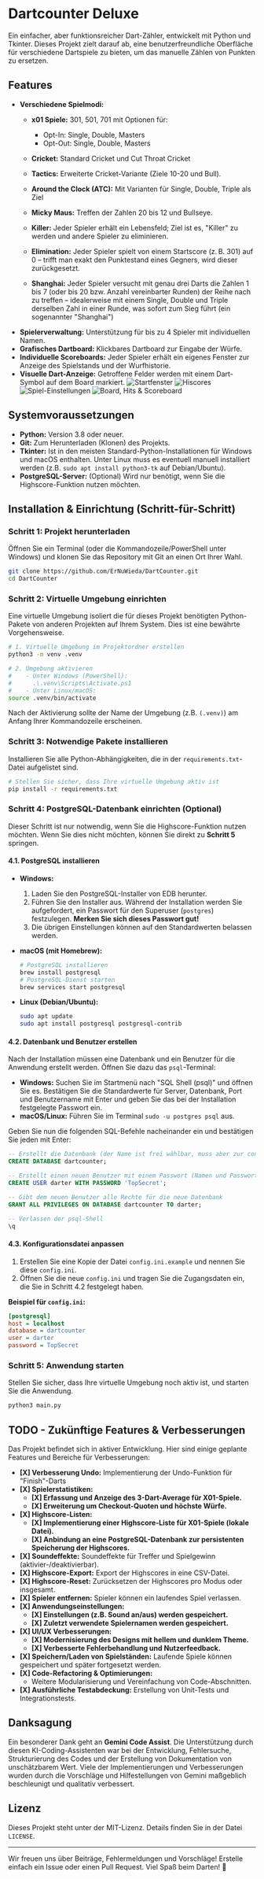 # Dartcounter Deluxe

Ein einfacher, aber funktionsreicher Dart-Zähler, entwickelt mit Python und Tkinter.
Dieses Projekt zielt darauf ab, eine benutzerfreundliche Oberfläche für verschiedene Dartspiele zu bieten, um das manuelle Zählen von Punkten zu ersetzen.

## Features

*   **Verschiedene Spielmodi:**
    *   **x01 Spiele:** 301, 501, 701 mit Optionen für:
        *   Opt-In: Single, Double, Masters
        *   Opt-Out: Single, Double, Masters
    *   **Cricket:** Standard Cricket und Cut Throat Cricket
    *   **Tactics:** Erweiterte Cricket-Variante (Ziele 10-20 und Bull).
    *   **Around the Clock (ATC):** Mit Varianten für Single, Double, Triple als Ziel
    *   **Micky Maus:** Treffen der Zahlen 20 bis 12 und Bullseye.
    *   **Killer:** Jeder Spieler erhält ein Lebensfeld; Ziel ist es, "Killer" zu werden und andere Spieler zu eliminieren.
    *   **Elimination:** Jeder Spieler spielt von einem Startscore (z. B. 301) auf 0 – trifft man exakt den Punktestand eines Gegners, wird dieser zurückgesetzt.

    *   **Shanghai:** Jeder Spieler versucht mit genau drei Darts die Zahlen 1 bis 7 (oder bis 20 bzw. Anzahl vereinbarter Runden) der Reihe nach zu treffen – idealerweise mit einem Single, Double und Triple derselben Zahl in einer Runde, was sofort zum Sieg führt (ein sogenannter "Shanghai")    
*   **Spielerverwaltung:** Unterstützung für bis zu 4 Spieler mit individuellen Namen.
*   **Grafisches Dartboard:** Klickbares Dartboard zur Eingabe der Würfe.
*   **Individuelle Scoreboards:** Jeder Spieler erhält ein eigenes Fenster zur Anzeige des Spielstands und der Wurfhistorie.
*   **Visuelle Dart-Anzeige:** Getroffene Felder werden mit einem Dart-Symbol auf dem Board markiert.
![Startfenster](./assets/screenshot_dc3.png)
![Hiscores](./assets/screenshot_dc4.png)
![Spiel-Einstellungen](./assets/screenshot_dc2.png)
![Board, Hits & Scoreboard](./assets/screenshot_dc1.png) 

## Systemvoraussetzungen

*   **Python:** Version 3.8 oder neuer.
*   **Git:** Zum Herunterladen (Klonen) des Projekts.
*   **Tkinter:** Ist in den meisten Standard-Python-Installationen für Windows und macOS enthalten. Unter Linux muss es eventuell manuell installiert werden (z.B. `sudo apt install python3-tk` auf Debian/Ubuntu).
*   **PostgreSQL-Server:** (Optional) Wird nur benötigt, wenn Sie die Highscore-Funktion nutzen möchten.

## Installation & Einrichtung (Schritt-für-Schritt)

### Schritt 1: Projekt herunterladen
Öffnen Sie ein Terminal (oder die Kommandozeile/PowerShell unter Windows) und klonen Sie das Repository mit Git an einen Ort Ihrer Wahl.

```bash
git clone https://github.com/ErNuWieda/DartCounter.git
cd DartCounter
```

### Schritt 2: Virtuelle Umgebung einrichten
Eine virtuelle Umgebung isoliert die für dieses Projekt benötigten Python-Pakete von anderen Projekten auf Ihrem System. Dies ist eine bewährte Vorgehensweise.

```bash
# 1. Virtuelle Umgebung im Projektordner erstellen
python3 -m venv .venv

# 2. Umgebung aktivieren
#    - Unter Windows (PowerShell):
#      .\.venv\Scripts\Activate.ps1
#    - Unter Linux/macOS:
source .venv/bin/activate
```
Nach der Aktivierung sollte der Name der Umgebung (z.B. `(.venv)`) am Anfang Ihrer Kommandozeile erscheinen.

### Schritt 3: Notwendige Pakete installieren
Installieren Sie alle Python-Abhängigkeiten, die in der `requirements.txt`-Datei aufgelistet sind.

```bash
# Stellen Sie sicher, dass Ihre virtuelle Umgebung aktiv ist
pip install -r requirements.txt
```

### Schritt 4: PostgreSQL-Datenbank einrichten (Optional)
Dieser Schritt ist nur notwendig, wenn Sie die Highscore-Funktion nutzen möchten. Wenn Sie dies nicht möchten, können Sie direkt zu **Schritt 5** springen.

#### 4.1. PostgreSQL installieren

*   **Windows:**
    1.  Laden Sie den PostgreSQL-Installer von EDB herunter.
    2.  Führen Sie den Installer aus. Während der Installation werden Sie aufgefordert, ein Passwort für den Superuser (`postgres`) festzulegen. **Merken Sie sich dieses Passwort gut!**
    3.  Die übrigen Einstellungen können auf den Standardwerten belassen werden.

*   **macOS (mit Homebrew):**
    ```bash
    # PostgreSQL installieren
    brew install postgresql
    # PostgreSQL-Dienst starten
    brew services start postgresql
    ```

*   **Linux (Debian/Ubuntu):**
    ```bash
    sudo apt update
    sudo apt install postgresql postgresql-contrib
    ```

#### 4.2. Datenbank und Benutzer erstellen
Nach der Installation müssen eine Datenbank und ein Benutzer für die Anwendung erstellt werden. Öffnen Sie dazu das `psql`-Terminal:
*   **Windows:** Suchen Sie im Startmenü nach "SQL Shell (psql)" und öffnen Sie es. Bestätigen Sie die Standardwerte für Server, Datenbank, Port und Benutzername mit Enter und geben Sie das bei der Installation festgelegte Passwort ein.
*   **macOS/Linux:** Führen Sie im Terminal `sudo -u postgres psql` aus.

Geben Sie nun die folgenden SQL-Befehle nacheinander ein und bestätigen Sie jeden mit Enter:

```sql
-- Erstellt die Datenbank (der Name ist frei wählbar, muss aber zur config.ini passen)
CREATE DATABASE dartcounter;

-- Erstellt einen neuen Benutzer mit einem Passwort (Namen und Passwort frei wählen)
CREATE USER darter WITH PASSWORD 'TopSecret';

-- Gibt dem neuen Benutzer alle Rechte für die neue Datenbank
GRANT ALL PRIVILEGES ON DATABASE dartcounter TO darter;

-- Verlassen der psql-Shell
\q
```

#### 4.3. Konfigurationsdatei anpassen
1.  Erstellen Sie eine Kopie der Datei `config.ini.example` und nennen Sie diese `config.ini`.
2.  Öffnen Sie die neue `config.ini` und tragen Sie die Zugangsdaten ein, die Sie in Schritt 4.2 festgelegt haben.

**Beispiel für `config.ini`:**
```ini
[postgresql]
host = localhost
database = dartcounter
user = darter
password = TopSecret
```

### Schritt 5: Anwendung starten
Stellen Sie sicher, dass Ihre virtuelle Umgebung noch aktiv ist, und starten Sie die Anwendung.

```bash
python3 main.py
```

## TODO - Zukünftige Features & Verbesserungen

Das Projekt befindet sich in aktiver Entwicklung. Hier sind einige geplante Features und Bereiche für Verbesserungen:
*   **[X] Verbesserung Undo:** Implementierung der Undo-Funktion für "Finish"-Darts 
*   **[X] Spielerstatistiken:**
    *   **[X] Erfassung und Anzeige des 3-Dart-Average für X01-Spiele.**
    *   **[X] Erweiterung um Checkout-Quoten und höchste Würfe.**
*   **[X] Highscore-Listen:**
    *   **[X] Implementierung einer Highscore-Liste für X01-Spiele (lokale Datei).**
    *   **[X] Anbindung an eine PostgreSQL-Datenbank zur persistenten Speicherung der Highscores.**
*   **[X] Soundeffekte:** Soundeffekte für Treffer und Spielgewinn (aktivier-/deaktivierbar).
*   **[X] Highscore-Export:** Export der Highscores in eine CSV-Datei.
*   **[X] Highscore-Reset:** Zurücksetzen der Highscores pro Modus oder insgesamt.
*   **[X] Spieler entfernen:** Spieler können ein laufendes Spiel verlassen.
*   **[X] Anwendungseinstellungen:**
    *   **[X] Einstellungen (z.B. Sound an/aus) werden gespeichert.**
    *   **[X] Zuletzt verwendete Spielernamen werden gespeichert.**
*   **[X] UI/UX Verbesserungen:**
    *   **[X] Modernisierung des Designs mit hellem und dunklem Theme.**
    *   **[X] Verbesserte Fehlerbehandlung und Nutzerfeedback.**
*   **[X] Speichern/Laden von Spielständen:** Laufende Spiele können gespeichert und später fortgesetzt werden.
*   **[X] Code-Refactoring & Optimierungen:**
    *   Weitere Modularisierung und Vereinfachung von Code-Abschnitten.
*   **[X] Ausführliche Testabdeckung:** Erstellung von Unit-Tests und Integrationstests.

## Danksagung

Ein besonderer Dank geht an **Gemini Code Assist**. Die Unterstützung durch diesen KI-Coding-Assistenten war bei der Entwicklung, Fehlersuche, Strukturierung des Codes und der Erstellung von Dokumentation von unschätzbarem Wert. Viele der Implementierungen und Verbesserungen wurden durch die Vorschläge und Hilfestellungen von Gemini maßgeblich beschleunigt und qualitativ verbessert.

## Lizenz

Dieses Projekt steht unter der MIT-Lizenz. Details finden Sie in der Datei `LICENSE`.

---

Wir freuen uns über Beiträge, Fehlermeldungen und Vorschläge! Erstelle einfach ein Issue oder einen Pull Request.
Viel Spaß beim Darten! 🎯